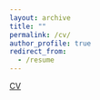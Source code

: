 ```yaml
---
layout: archive
title: ""
permalink: /cv/
author_profile: true
redirect_from:
  - /resume
---
```


[CV](/files/CV.pdf)

